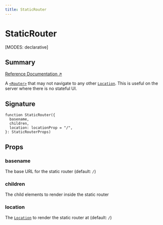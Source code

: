 ```yaml
---
title: StaticRouter
---
```


# StaticRouter

<!--
⚠️ ⚠️ IMPORTANT ⚠️ ⚠️ 

Thank you for helping improve our documentation!

This file is auto-generated from the JSDoc comments in the source
code, so please edit the JSDoc comments in the file below and this
file will be re-generated once those changes are merged.

https://github.com/remix-run/react-router/blob/main/packages/react-router/lib/dom/server.tsx
-->

[MODES: declarative]

## Summary

[Reference Documentation ↗](https://api.reactrouter.com/v7/functions/react_router.index.StaticRouter.html)

A [`<Router>`](../declarative-routers/Router) that may not navigate to any other [`Location`](https://api.reactrouter.com/v7/interfaces/react_router.index.Location.html).
This is useful on the server where there is no stateful UI.

## Signature

```tsx
function StaticRouter({
  basename,
  children,
  location: locationProp = "/",
}: StaticRouterProps)
```

## Props

### basename

The base URL for the static router (default: `/`)

### children

The child elements to render inside the static router

### location

The [`Location`](https://api.reactrouter.com/v7/interfaces/react_router.index.Location.html) to render the static router at (default: `/`)

